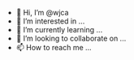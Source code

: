 - 👋 Hi, I’m @wjca
- 👀 I’m interested in ...
- 🌱 I’m currently learning ...
- 💞️ I’m looking to collaborate on ...
- 📫 How to reach me ...

<!---
wjca/wjca is a ✨ special ✨ repository because its `README.md` (this file) appears on your GitHub profile.
You can click the Preview link to take a look at your changes.
--->
